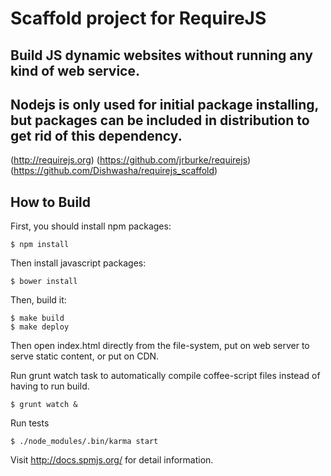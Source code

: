 # Scaffold project for RequireJS
## Build JS dynamic websites without running any kind of web service.
## Nodejs is only used for initial package installing, but packages can be included in distribution to get rid of this dependency.

(http://requirejs.org)
(https://github.com/jrburke/requirejs)
(https://github.com/Dishwasha/requirejs_scaffold)


How to Build
------------

First, you should install npm packages:

```
$ npm install
```

Then install javascript packages:

```
$ bower install
```

Then, build it:

```
$ make build
$ make deploy
```

Then open index.html directly from the file-system, put on web server to serve static content, or put on CDN.

Run grunt watch task to automatically compile coffee-script files instead of having to run build.

```
$ grunt watch &
```

Run tests

```
$ ./node_modules/.bin/karma start
```

Visit <http://docs.spmjs.org/> for detail information.

